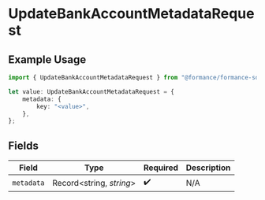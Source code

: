 # UpdateBankAccountMetadataRequest

## Example Usage

```typescript
import { UpdateBankAccountMetadataRequest } from "@formance/formance-sdk/sdk/models/shared";

let value: UpdateBankAccountMetadataRequest = {
    metadata: {
        key: "<value>",
    },
};
```

## Fields

| Field                    | Type                     | Required                 | Description              |
| ------------------------ | ------------------------ | ------------------------ | ------------------------ |
| `metadata`               | Record<string, *string*> | :heavy_check_mark:       | N/A                      |
